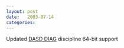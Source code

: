 ```yaml
---
layout: post
date:   2003-07-14
categories:
---
```

Updated <a href="zlinux/64bit-diag/">DASD DIAG</a> discipline 64-bit support
